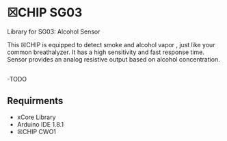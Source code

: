 # ☒CHIP SG03
Library for SG03: Alcohol Sensor


This ☒CHIP is equipped to detect smoke and alcohol vapor , just like your common breathalyzer. It has a high sensitivity and fast response time. Sensor provides an analog resistive output based on alcohol concentration. 

##
-TODO

## Requirments
   - xCore Library
  - Arduino IDE 1.8.1
  - ☒CHIP CWO1
